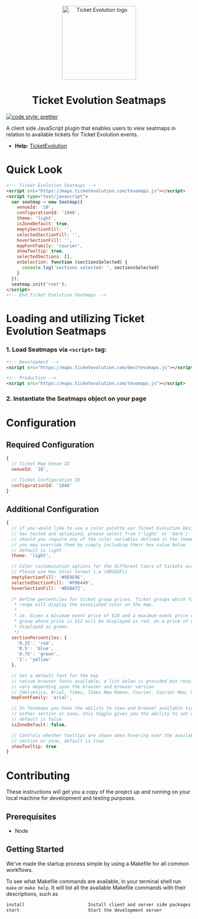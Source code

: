 <p align="center">
  <img src="https://storage.googleapis.com/ticketevolution/logo.jpg" alt="Ticket Evolution logo" height="200" />
</p>

<h1 align="center">Ticket Evolution Seatmaps</h1>

[![code style: prettier](https://img.shields.io/badge/code_style-prettier-ff69b4.svg?style=flat-square)](https://github.com/prettier/prettier)

A client side JavaScript plugin that enables users to view seatmaps in relation to available tickets for Ticket Evolution events.

* **Help:** [TicketEvolution](http://www.ticketevolution.com/contact-us/)

# Quick Look

```html
<!-- Ticket Evolution Seatmaps -->
<script src="https://maps.ticketevolution.com/tevomaps.js"></script>
<script type="text/javascript">
  var seatmap = new Seatmap({
    venueId: '10',
    configurationId: '1046',
    theme: 'light',
    isZoneDefault: true,
    emptySectionFill: '',
    selectedSectionFill: '',
    hoverSectionFill: '',
    mapFontFamily: 'courier',
    showTooltip: true,
    selectedSections: [],
    onSelection: function (sectionsSelected) {
      console.log('sections selected: ', sectionsSelected)
    }
  });
  seatmap.init('root');
</script>
<!-- End Ticket Evolution Seatmaps -->
```

# Loading and utilizing Ticket Evolution Seatmaps

### 1. Load Seatmaps via `<script>` tag:

```html
<!-- Development -->
<script src="https://maps.ticketevolution.com/dev/tevomaps.js"></script>

<!-- Production -->
<script src="https://maps.ticketevolution.com/tevomaps.js"></script>
```

### 2. Instantiate the Seatmaps object on your page

# Configuration

## Required Configuration

```javascript
{
  // Ticket Map Venue ID
  venueId: '10',

  // Ticket Configuration ID
  configurationId: '1046'
}
```

## Additional Configuration

```javascript
{
  // if you would like to use a color palette our Ticket Evolution Design team
  // has tested and optimized, please select from ('light' or 'dark')
  // should you require any of the color variables defined in the themes
  // you may override them by simply including their hex value below
  // default is light
  theme: 'light',

  // Color customization options for the different tiers of tickets available
  // Please use Hex Color format i.e (#B1DDF1)
  emptySectionFill: '#9E9E9E',
  selectedSectionFill: '#F06449',
  hoverSectionFill: '#B5BA72',
  
  /* Define percentiles for ticket group prices. Ticket groups which fall within a given
   * range will display the associated color on the map.
   * 
   * ie. Given a minimum event price of $10 and a maximum event price of $100, a ticket
   * group whose price is $12 will be displayed as red, an a price of $77 will be
   * displayed as green.
   */
  sectionPercentiles: {
    '0.25': 'red',
    '0.5': 'blue',
    '0.75': 'green',
    '1': 'yellow'
  },

  // Set a default font for the map
  // native browser fonts available, a list below is provided but results may
  // vary depending upon the browser and browser version
  // [Helvetica, Arial, Times, Times New Roman, Courier, Courier New, Verdana, Tahoma]
  mapFontFamily: 'arial',

  // In Tevomaps you have the ability to view and browser available tickets by
  // either section or zone, this toggle gives you the ability to set a default
  // default is false
  isZoneDefault: false,

  // Controls whether tooltips are shown when hovering over the available ticketed
  // section or zone, default is true
  showTooltip: true
}
```
# Contributing
These instructions will get you a copy of the project up and running on your local machine for development and testing purposes.

## Prerequisites
- Node

## Getting Started
We've made the startup process simple by using a Makefile for all common workflows.

To see what Makefile commands are available, in your terminal shell run `make` or `make help`. It will list all the available Makefile commands with their descriptions, such as
```Makefile
install                        Install client and server side packages for development
start                          Start the development server
```

